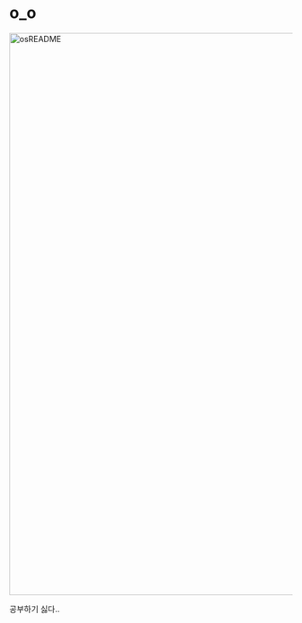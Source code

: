 # o_o

<img width="1002" alt="osREADME" src="https://user-images.githubusercontent.com/52994616/208307790-39a57eb8-bf54-4d3f-b236-894a02fc02bf.png">


공부하기 싫다..
